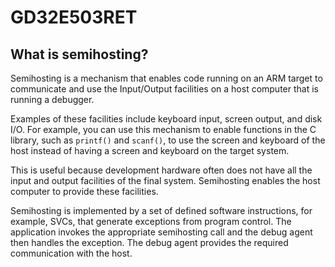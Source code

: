 # GD32E503RET

## What is semihosting?

Semihosting is a mechanism that enables code running on an ARM target to communicate and use the Input/Output facilities on a host computer that is running a debugger.

Examples of these facilities include keyboard input, screen output, and disk I/O. For example, you can use this mechanism to enable functions in the C library, such as `printf()` and `scanf()`, to use the screen and keyboard of the host instead of having a screen and keyboard on the target system.

This is useful because development hardware often does not have all the input and output facilities of the final system. Semihosting enables the host computer to provide these facilities.

Semihosting is implemented by a set of defined software instructions, for example, SVCs, that generate exceptions from program control. The application invokes the appropriate semihosting call and the debug agent then handles the exception. The debug agent provides the required communication with the host.